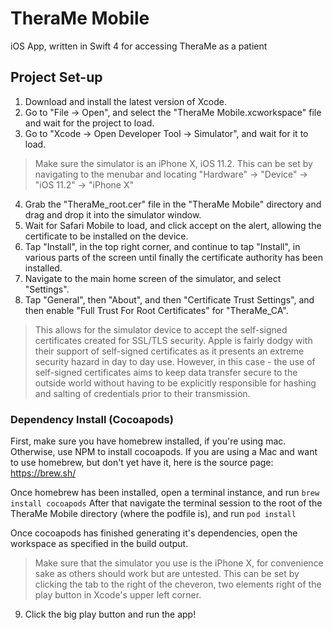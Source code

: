 # TheraMe Mobile
iOS App, written in Swift 4 for accessing TheraMe as a patient

## Project Set-up

1. Download and install the latest version of Xcode.
2. Go to "File -> Open", and select the "TheraMe Mobile.xcworkspace" file and wait for the project to load.
3. Go to "Xcode -> Open Developer Tool -> Simulator", and wait for it to load.
> Make sure the simulator is an iPhone X, iOS 11.2. This can be set by navigating to the menubar and locating "Hardware" -> "Device" -> "iOS 11.2" -> "iPhone X"
4. Grab the "TheraMe_root.cer" file in the "TheraMe Mobile" directory and drag and drop it into the simulator window.
5. Wait for Safari Mobile to load, and click accept on the alert, allowing the certificate to be installed on the device.
6. Tap "Install", in the top right corner, and continue to tap "Install", in various parts of the screen until finally the certificate authority has been installed.
7. Navigate to the main home screen of the simulator, and select "Settings".
8. Tap "General", then "About", and then "Certificate Trust Settings", and then enable "Full Trust For Root Certificates" for "TheraMe_CA".
> This allows for the simulator device to accept the self-signed certificates created for SSL/TLS security. Apple is fairly dodgy with their support of self-signed certificates as it presents an extreme security hazard in day to day use. However, in this case - the use of self-signed certificates aims to keep data transfer secure to the outside world without having to be explicitly responsible for hashing and salting of credentials prior to their transmission.

### Dependency Install (Cocoapods)
First, make sure you have homebrew installed, if you're using mac. Otherwise, use NPM to install cocoapods.
If you are using a Mac and want to use homebrew, but don't yet have it, here is the source page: https://brew.sh/

Once homebrew has been installed, open a terminal instance, and run
`brew install cocoapods`
After that navigate the terminal session to the root of the TheraMe Mobile directory (where the podfile is), and run
`pod install`

Once cocoapods has finished generating it's dependencies, open the workspace as specified in the build output.

> Make sure that the simulator you use is the iPhone X, for convenience sake as others should work but are untested.
This can be set by clicking the tab to the right of the cheveron, two elements right of the play button in Xcode's upper left corner.

9. Click the big play button and run the app!
